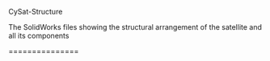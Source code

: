 CySat-Structure

The SolidWorks files showing the structural arrangement of the satellite and all its components

===============
